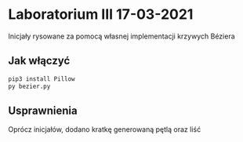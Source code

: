 # Laboratorium III 17-03-2021
Inicjały rysowane za pomocą własnej implementacji krzywych Béziera
## Jak włączyć
```bash
pip3 install Pillow
py bezier.py
```
## Usprawnienia
Oprócz inicjałów, dodano kratkę generowaną pętlą oraz liść